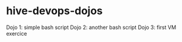 # hive-devops-dojos

Dojo 1: simple bash script
Dojo 2: another bash script
Dojo 3: first VM exercice
